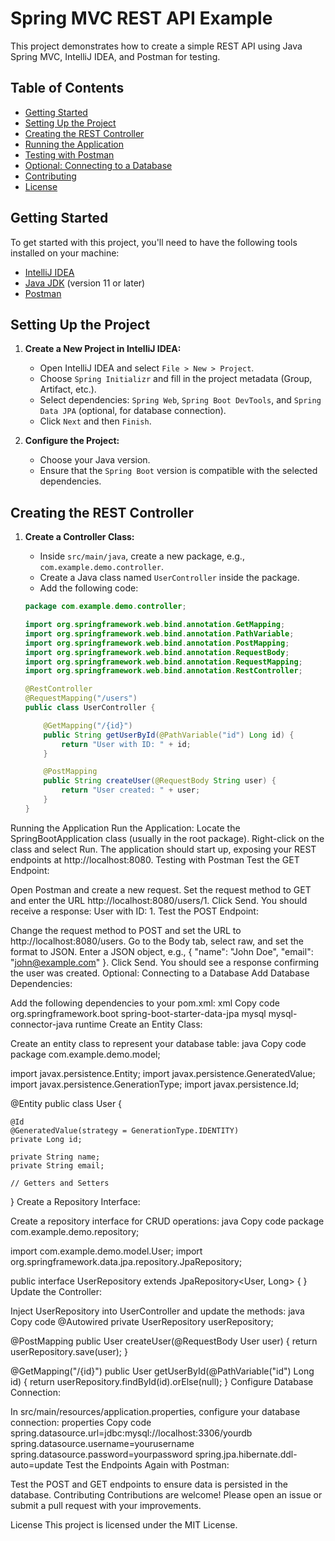 # Spring MVC REST API Example

This project demonstrates how to create a simple REST API using Java Spring MVC, IntelliJ IDEA, and Postman for testing.

## Table of Contents

- [Getting Started](#getting-started)
- [Setting Up the Project](#setting-up-the-project)
- [Creating the REST Controller](#creating-the-rest-controller)
- [Running the Application](#running-the-application)
- [Testing with Postman](#testing-with-postman)
- [Optional: Connecting to a Database](#optional-connecting-to-a-database)
- [Contributing](#contributing)
- [License](#license)

## Getting Started

To get started with this project, you'll need to have the following tools installed on your machine:

- [IntelliJ IDEA](https://www.jetbrains.com/idea/)
- [Java JDK](https://www.oracle.com/java/technologies/javase-jdk11-downloads.html) (version 11 or later)
- [Postman](https://www.postman.com/)

## Setting Up the Project

1. **Create a New Project in IntelliJ IDEA:**
   - Open IntelliJ IDEA and select `File > New > Project`.
   - Choose `Spring Initializr` and fill in the project metadata (Group, Artifact, etc.).
   - Select dependencies: `Spring Web`, `Spring Boot DevTools`, and `Spring Data JPA` (optional, for database connection).
   - Click `Next` and then `Finish`.

2. **Configure the Project:**
   - Choose your Java version.
   - Ensure that the `Spring Boot` version is compatible with the selected dependencies.

## Creating the REST Controller

1. **Create a Controller Class:**
   - Inside `src/main/java`, create a new package, e.g., `com.example.demo.controller`.
   - Create a Java class named `UserController` inside the package.
   - Add the following code:

   ```java
   package com.example.demo.controller;

   import org.springframework.web.bind.annotation.GetMapping;
   import org.springframework.web.bind.annotation.PathVariable;
   import org.springframework.web.bind.annotation.PostMapping;
   import org.springframework.web.bind.annotation.RequestBody;
   import org.springframework.web.bind.annotation.RequestMapping;
   import org.springframework.web.bind.annotation.RestController;

   @RestController
   @RequestMapping("/users")
   public class UserController {

       @GetMapping("/{id}")
       public String getUserById(@PathVariable("id") Long id) {
           return "User with ID: " + id;
       }

       @PostMapping
       public String createUser(@RequestBody String user) {
           return "User created: " + user;
       }
   }
Running the Application
Run the Application:
Locate the SpringBootApplication class (usually in the root package).
Right-click on the class and select Run.
The application should start up, exposing your REST endpoints at http://localhost:8080.
Testing with Postman
Test the GET Endpoint:

Open Postman and create a new request.
Set the request method to GET and enter the URL http://localhost:8080/users/1.
Click Send. You should receive a response: User with ID: 1.
Test the POST Endpoint:

Change the request method to POST and set the URL to http://localhost:8080/users.
Go to the Body tab, select raw, and set the format to JSON.
Enter a JSON object, e.g., { "name": "John Doe", "email": "john@example.com" }.
Click Send. You should see a response confirming the user was created.
Optional: Connecting to a Database
Add Database Dependencies:

Add the following dependencies to your pom.xml:
xml
Copy code
<dependency>
    <groupId>org.springframework.boot</groupId>
    <artifactId>spring-boot-starter-data-jpa</artifactId>
</dependency>
<dependency>
    <groupId>mysql</groupId>
    <artifactId>mysql-connector-java</artifactId>
    <scope>runtime</scope>
</dependency>
Create an Entity Class:

Create an entity class to represent your database table:
java
Copy code
package com.example.demo.model;

import javax.persistence.Entity;
import javax.persistence.GeneratedValue;
import javax.persistence.GenerationType;
import javax.persistence.Id;

@Entity
public class User {

    @Id
    @GeneratedValue(strategy = GenerationType.IDENTITY)
    private Long id;

    private String name;
    private String email;

    // Getters and Setters
}
Create a Repository Interface:

Create a repository interface for CRUD operations:
java
Copy code
package com.example.demo.repository;

import com.example.demo.model.User;
import org.springframework.data.jpa.repository.JpaRepository;

public interface UserRepository extends JpaRepository<User, Long> {
}
Update the Controller:

Inject UserRepository into UserController and update the methods:
java
Copy code
@Autowired
private UserRepository userRepository;

@PostMapping
public User createUser(@RequestBody User user) {
    return userRepository.save(user);
}

@GetMapping("/{id}")
public User getUserById(@PathVariable("id") Long id) {
    return userRepository.findById(id).orElse(null);
}
Configure Database Connection:

In src/main/resources/application.properties, configure your database connection:
properties
Copy code
spring.datasource.url=jdbc:mysql://localhost:3306/yourdb
spring.datasource.username=yourusername
spring.datasource.password=yourpassword
spring.jpa.hibernate.ddl-auto=update
Test the Endpoints Again with Postman:

Test the POST and GET endpoints to ensure data is persisted in the database.
Contributing
Contributions are welcome! Please open an issue or submit a pull request with your improvements.

License
This project is licensed under the MIT License.
